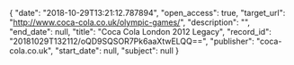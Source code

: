 {
  "date": "2018-10-29T13:21:12.787894", 
  "open_access": true, 
  "target_url": "http://www.coca-cola.co.uk/olympic-games/", 
  "description": "", 
  "end_date": null, 
  "title": "Coca Cola London 2012 Legacy", 
  "record_id": "20181029T132112/oQD9SQSOR7Pk6aaXtwELQQ==", 
  "publisher": "coca-cola.co.uk", 
  "start_date": null, 
  "subject": null
}

